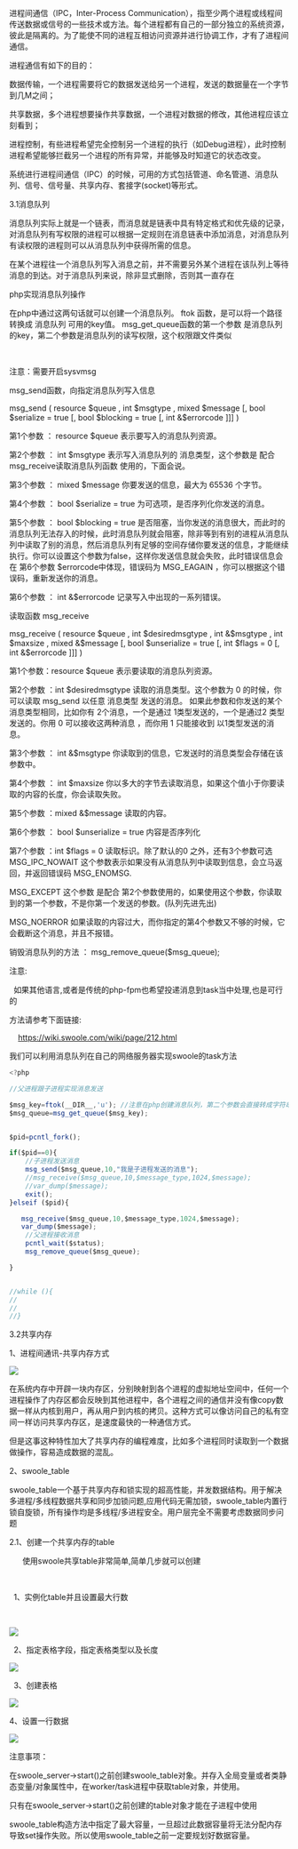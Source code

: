 进程间通信（IPC，Inter-Process Communication），指至少两个进程或线程间传送数据或信号的一些技术或方法。每个进程都有自己的一部分独立的系统资源，彼此是隔离的。为了能使不同的进程互相访问资源并进行协调工作，才有了进程间通信。

 

进程通信有如下的目的：

数据传输，一个进程需要将它的数据发送给另一个进程，发送的数据量在一个字节到几M之间；

共享数据，多个进程想要操作共享数据，一个进程对数据的修改，其他进程应该立刻看到；

进程控制，有些进程希望完全控制另一个进程的执行（如Debug进程），此时控制进程希望能够拦截另一个进程的所有异常，并能够及时知道它的状态改变。

 

系统进行进程间通信（IPC）的时候，可用的方式包括管道、命名管道、消息队列、信号、信号量、共享内存、套接字(socket)等形式。





3.1消息队列

消息队列实际上就是一个链表，而消息就是链表中具有特定格式和优先级的记录，对消息队列有写权限的进程可以根据一定规则在消息链表中添加消息，对消息队列有读权限的进程则可以从消息队列中获得所需的信息。



在某个进程往一个消息队列写入消息之前，并不需要另外某个进程在该队列上等待消息的到达。对于消息队列来说，除非显式删除，否则其一直存在



php实现消息队列操作



在php中通过这两句话就可以创建一个消息队列。 ftok 函数，是可以将一个路径转换成 消息队列 可用的key值。 msg_get_queue函数的第一个参数 是消息队列的key，第二个参数是消息队列的读写权限，这个权限跟文件类似

 

注意：需要开启sysvmsg



msg_send函数，向指定消息队列写入信息



msg_send ( resource $queue , int $msgtype , mixed $message [, bool $serialize = true [, bool $blocking = true [, int &$errorcode ]]] )



第1个参数 ： resource $queue 表示要写入的消息队列资源。

第2个参数 ： int $msgtype 表示写入消息队列的 消息类型，这个参数是 配合 msg_receive读取消息队列函数 使用的，下面会说。

第3个参数 ： mixed $message 你要发送的信息，最大为 65536 个字节。

第4个参数 ： bool $serialize = true 为可选项，是否序列化你发送的消息。

第5个参数 ： bool $blocking = true 是否阻塞，当你发送的消息很大，而此时的消息队列无法存入的时候，此时消息队列就会阻塞，除非等到有别的进程从消息队列中读取了别的消息，然后消息队列有足够的空间存储你要发送的信息，才能继续执行。你可以设置这个参数为false，这样你发送信息就会失败，此时错误信息会在 第6个参数 $errorcode中体现，错误码为 MSG_EAGAIN ，你可以根据这个错误码，重新发送你的消息。

第6个参数 ： int &$errorcode 记录写入中出现的一系列错误。



读取函数 msg_receive



msg_receive ( resource $queue , int $desiredmsgtype , int &$msgtype , int $maxsize , mixed &$message [, bool $unserialize = true [, int $flags = 0 [, int &$errorcode ]]] )



第1个参数：resource $queue 表示要读取的消息队列资源。

第2个参数 ：int $desiredmsgtype 读取的消息类型。这个参数为 0 的时候，你可以读取 msg_send 以任意 消息类型 发送的消息。 如果此参数和你发送的某个消息类型相同，比如你有 2个消息，一个是通过 1类型发送的，一个是通过2 类型发送的。你用 0 可以接收这两种消息 ，而你用 1 只能接收到 以1类型发送的消息。

第3个参数 ： int &$msgtype 你读取到的信息，它发送时的消息类型会存储在该参数中。

第4个参数 ： int $maxsize 你以多大的字节去读取消息，如果这个值小于你要读取的内容的长度，你会读取失败。

第5个参数 ：mixed &$message 读取的内容。

第6个参数 ： bool $unserialize = true 内容是否序列化

第7个参数 ：int $flags = 0 读取标识。除了默认的0 之外，还有3个参数可选 MSG_IPC_NOWAIT 这个参数表示如果没有从消息队列中读取到信息，会立马返回，并返回错误码 MSG_ENOMSG.



MSG_EXCEPT 这个参数 是配合 第2个参数使用的，如果使用这个参数，你读取到的第一个参数，不是你第一个发送的参数。(队列先进先出)

MSG_NOERROR 如果读取的内容过大，而你指定的第4个参数又不够的时候，它会截断这个消息，并且不报错。



销毁消息队列的方法 ： msg_remove_queue($msg_queue);



注意:

  如果其他语言,或者是传统的php-fpm也希望投递消息到task当中处理,也是可行的

方法请参考下面链接:

    https://wiki.swoole.com/wiki/page/212.html



我们可以利用消息队列在自己的网络服务器实现swoole的task方法

```javascript
<?php

//父进程跟子进程实现消息发送

$msg_key=ftok(__DIR__,'u'); //注意在php创建消息队列，第二个参数会直接转成字符串，可能会导致通讯失败
$msg_queue=msg_get_queue($msg_key);


$pid=pcntl_fork();

if($pid==0){
    //子进程发送消息
    msg_send($msg_queue,10,"我是子进程发送的消息");
    //msg_receive($msg_queue,10,$message_type,1024,$message);
    //var_dump($message);
    exit();
}elseif ($pid){

   msg_receive($msg_queue,10,$message_type,1024,$message);
   var_dump($message);
    //父进程接收消息
    pcntl_wait($status);
    msg_remove_queue($msg_queue);

}


//while (){
//
//
//}

```





3.2共享内存



1、进程间通讯-共享内存方式

![](https://gitee.com/hxc8/images8/raw/master/img/202407191108514.jpg)







在系统内存中开辟一块内存区，分别映射到各个进程的虚拟地址空间中，任何一个进程操作了内存区都会反映到其他进程中，各个进程之间的通信并没有像copy数据一样从内核到用户，再从用户到内核的拷贝。这种方式可以像访问自己的私有空间一样访问共享内存区，是速度最快的一种通信方式。



但是这事这种特性加大了共享内存的编程难度，比如多个进程同时读取到一个数据做操作，容易造成数据的混乱。



2、swoole_table

swoole_table一个基于共享内存和锁实现的超高性能，并发数据结构。用于解决多进程/多线程数据共享和同步加锁问题,应用代码无需加锁，swoole_table内置行锁自旋锁，所有操作均是多线程/多进程安全。用户层完全不需要考虑数据同步问题



2.1、创建一个共享内存的table

      使用swoole共享table非常简单,简单几步就可以创建

 

  1、实例化table并且设置最大行数

     

![](https://gitee.com/hxc8/images8/raw/master/img/202407191108837.jpg)

  2、指定表格字段，指定表格类型以及长度

![](https://gitee.com/hxc8/images8/raw/master/img/202407191108172.jpg)

  3、创建表格

![](https://gitee.com/hxc8/images8/raw/master/img/202407191108870.jpg)



4、设置一行数据



![](https://gitee.com/hxc8/images8/raw/master/img/202407191108592.jpg)



注意事项：

在swoole_server->start()之前创建swoole_table对象。并存入全局变量或者类静态变量/对象属性中，在worker/task进程中获取table对象，并使用。

只有在swoole_server->start()之前创建的table对象才能在子进程中使用

swoole_table构造方法中指定了最大容量，一旦超过此数据容量将无法分配内存导致set操作失败。所以使用swoole_table之前一定要规划好数据容量。



